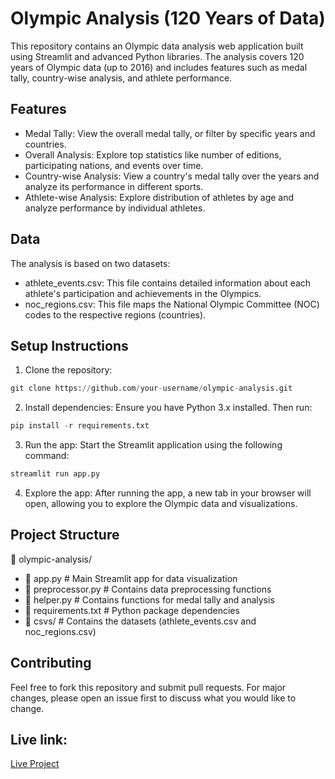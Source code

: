 # Olympic Analysis (120 Years of Data)

This repository contains an Olympic data analysis web application built using Streamlit and advanced Python libraries. The analysis covers 120 years of Olympic data (up to 2016) and includes features such as medal tally, country-wise analysis, and athlete performance.

## Features
- Medal Tally: View the overall medal tally, or filter by specific years and countries.
- Overall Analysis: Explore top statistics like number of editions, participating nations, and events over time.
- Country-wise Analysis: View a country's medal tally over the years and analyze its performance in different sports.
- Athlete-wise Analysis: Explore distribution of athletes by age and analyze performance by individual athletes.

## Data
The analysis is based on two datasets:

- athlete_events.csv: This file contains detailed information about each athlete's participation and achievements in the Olympics.
- noc_regions.csv: This file maps the National Olympic Committee (NOC) codes to the respective regions (countries).

## Setup Instructions
1. Clone the repository:
```python
git clone https://github.com/your-username/olympic-analysis.git
```
2. Install dependencies: Ensure you have Python 3.x installed. Then run:
```python
pip install -r requirements.txt
```
3. Run the app: Start the Streamlit application using the following command:
```python
streamlit run app.py
```
4. Explore the app: After running the app, a new tab in your browser will open, allowing you to explore the Olympic data and visualizations.

## Project Structure

📁 olympic-analysis/
- 📄 app.py               # Main Streamlit app for data visualization
- 📄 preprocessor.py      # Contains data preprocessing functions
- 📄 helper.py            # Contains functions for medal tally and analysis
- 📄 requirements.txt     # Python package dependencies
- 📁 csvs/                # Contains the datasets (athlete_events.csv and noc_regions.csv)

## Contributing
Feel free to fork this repository and submit pull requests. For major changes, please open an issue first to discuss what you would like to change.

## Live link: 
[Live Project](https://olympicanalysis-wp2hnge27sfr8awfhn8rt8.streamlit.app/)

